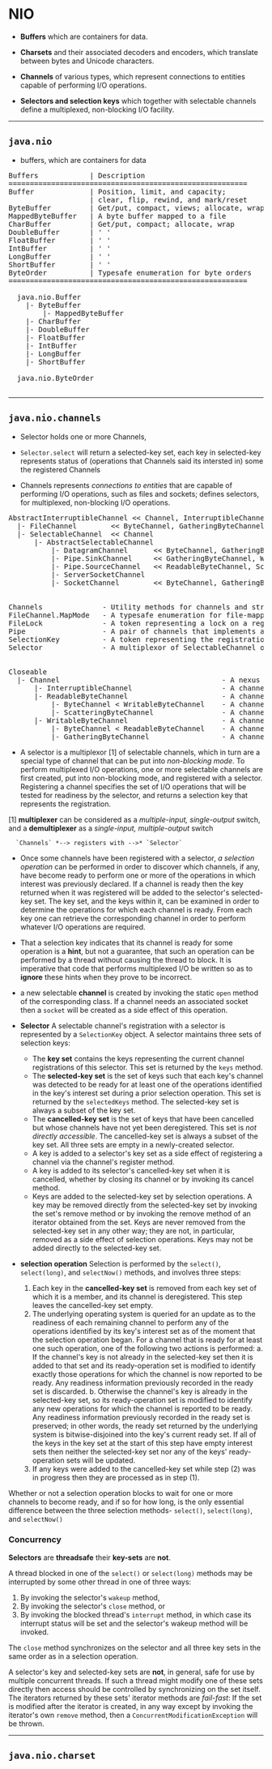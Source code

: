 NIO
====

* __Buffers__ which are containers for data.

* __Charsets__ and their associated decoders and encoders, which translate
between bytes and Unicode characters.

* __Channels__ of various types, which represent connections to entities
capable of performing I/O operations.

* __Selectors and selection keys__ which together with selectable channels
define a multiplexed, non-blocking I/O facility.

----
## `java.nio`

  * buffers, which are containers for data

<pre>
Buffers            | Description
========================================================
Buffer             | Position, limit, and capacity;
                   | clear, flip, rewind, and mark/reset
ByteBuffer         | Get/put, compact, views; allocate, wrap
MappedByteBuffer   | A byte buffer mapped to a file
CharBuffer         | Get/put, compact; allocate, wrap
DoubleBuffer       | ' '
FloatBuffer        | ' '
IntBuffer          | ' '
LongBuffer         | ' '
ShortBuffer        | ' '
ByteOrder          | Typesafe enumeration for byte orders
========================================================

  java.nio.Buffer
    |- ByteBuffer
        |- MappedByteBuffer
    |- CharBuffer
    |- DoubleBuffer
    |- FloatBuffer
    |- IntBuffer
    |- LongBuffer
    |- ShortBuffer

  java.nio.ByteOrder

</pre>

----
## `java.nio.channels`

  * Selector holds one or more Channels,

  * `Selector.select` will return a selected-key set, each key in selected-key
  represents status of (operations that Channels said its intersted in) some
  the registered Channels

  * Channels represents *connections to entities* that are capable of performing
  I/O operations, such as files and sockets; defines selectors, for multiplexed,
  non-blocking I/O operations.

<pre>
AbstractInterruptibleChannel << Channel, InterruptibleChannel
  |- FileChannel        << ByteChannel, GatheringByteChannel, ScatteringByteChannel             - A channel for reading, writing, mapping, and manipulating a file.
  |- SelectableChannel  << Channel                                                              - A channel that can be multiplexed via a Selector.
      |- AbstractSelectableChannel
          |- DatagramChannel      << ByteChannel, GatheringByteChannel, ScatteringByteChannel   - A selectable channel for datagram-oriented sockets.
          |- Pipe.SinkChannel     << GatheringByteChannel, WritableByteChannel                  - A channel representing the writable end of a Pipe.
          |- Pipe.SourceChannel   << ReadableByteChannel, ScatteringByteChannel                 - A channel representing the readable end of a Pipe.
          |- ServerSocketChannel                                                                - A selectable channel for stream-oriented listening (server) sockets.
          |- SocketChannel        << ByteChannel, GatheringByteChannel, ScatteringByteChannel   - A selectable channel for stream-oriented connecting (client) sockets.


Channels              - Utility methods for channels and streams.
FileChannel.MapMode   - A typesafe enumeration for file-mapping modes.
FileLock              - A token representing a lock on a region of a file.
Pipe                  - A pair of channels that implements a unidirectional pipe.
SelectionKey          - A token representing the registration of a SelectableChannel with a Selector.
Selector              - A multiplexor of SelectableChannel objects.


Closeable
  |- Channel                                      - A nexus for I/O operations.
      |- InterruptibleChannel                     - A channel that can be asynchronously closed and interrupted.
      |- ReadableByteChannel                      - A channel that can read bytes.
          |- ByteChannel < WritableByteChannel    - A channel that can read and write bytes.
          |- ScatteringByteChannel                - A channel that can read bytes into a sequence of buffers.
      |- WritableByteChannel                      - A channel that can write bytes.
          |- ByteChannel < ReadableByteChannel    - A channel that can read and write bytes.
          |- GatheringByteChannel                 - A channel that can write bytes from a sequence of buffers.
</pre>

  * A selector is a multiplexor [1] of selectable channels, which in turn are a
  special type of channel that can be put into *non-blocking mode*. To perform
  multiplexed I/O operations, one or more selectable channels are first created,
  put into non-blocking mode, and registered with a selector. Registering a
  channel specifies the set of I/O operations that will be tested for readiness
  by the selector, and returns a selection key that represents the registration.

  [1] __multiplexer__ can be considered as a *multiple-input, single-output* switch,
  and a __demultiplexer__ as a *single-input, multiple-output* switch

      `Channels` *--> registers with -->* `Selector`

  * Once some channels have been registered with a selector, *a selection operation*
  can be performed in order to discover which channels, if any, have become ready
  to perform one or more of the operations in which interest was previously
  declared. If a channel is ready then the key returned when it was registered
  will be added to the selector's selected-key set. The key set, and the keys
  within it, can be examined in order to determine the operations for which each
  channel is ready. From each key one can retrieve the corresponding channel in
  order to perform whatever I/O operations are required.

  * That a selection key indicates that its channel is ready for some operation
  is a __hint__, but not a guarantee, that such an operation can be performed
  by a thread without causing the thread to block. It is imperative that code
  that performs multiplexed I/O be written so as to __ignore__ these hints
  when they prove to be incorrect.

  * a new selectable __channel__ is created by invoking the static `open` method
  of the corresponding class. If a channel needs an associated socket then a
  `socket` will be created as a side effect of this operation.

  * __Selector__  A selectable channel's registration with a selector is
  represented by a `SelectionKey` object. A selector maintains three sets of
  selection keys:
      * The __key set__ contains the keys representing the current channel
      registrations of this selector. This set is returned by the `keys` method.
      * The __selected-key set__ is the set of keys such that each key's channel
      was detected to be ready for at least one of the operations identified
      in the key's interest set during a prior selection operation. This set
      is returned by the `selectedKeys` method. The selected-key set is always
      a subset of the key set.
      * The __cancelled-key set__ is the set of keys that have been cancelled but
      whose channels have not yet been deregistered. This set is *not directly
      accessible*. The cancelled-key set is always a subset of the key set. All
      three sets are empty in a newly-created selector.
      * A key is added to a selector's key set as a side effect of registering
      a channel via the channel's register method.
      * A key is added to its selector's cancelled-key set when it is cancelled,
      whether by closing its channel or by invoking its cancel method.
      * Keys are added to the selected-key set by selection operations. A key
      may be removed directly from the selected-key set by invoking the set's
      remove method or by invoking the remove method of an iterator obtained
      from the set. Keys are never removed from the selected-key set in any
      other way; they are not, in particular, removed as a side effect of
      selection operations. Keys may not be added directly to the selected-key set.

  * __selection operation__ Selection is performed by the `select()`,
  `select(long)`, and `selectNow()` methods, and involves three steps:
      1. Each key in the __cancelled-key set__ is removed from each key set of
      which it is a member, and its channel is deregistered. This step leaves
      the cancelled-key set empty.
      2. The underlying operating system is queried for an update as to the
      readiness of each remaining channel to perform any of the operations
      identified by its key's interest set as of the moment that the selection
      operation began. For a channel that is ready for at least one such
      operation, one of the following two actions is performed:
          a. If the channel's key is not already in the selected-key set then
          it is added to that set and its ready-operation set is modified to
          identify exactly those operations for which the channel is now reported
          to be ready. Any readiness information previously recorded in the
          ready set is discarded.
          b. Otherwise the channel's key is already in the selected-key set,
          so its ready-operation set is modified to identify any new operations
          for which the channel is reported to be ready. Any readiness information
          previously recorded in the ready set is preserved; in other words,
          the ready set returned by the underlying system is bitwise-disjoined
          into the key's current ready set.
      If all of the keys in the key set at the start of this step have empty
      interest sets then neither the selected-key set nor any of the keys'
      ready-operation sets will be updated.
      3. If any keys were added to the cancelled-key set while step (2) was in
      progress then they are processed as in step (1).

  Whether or not a selection operation blocks to wait for one or more channels
  to become ready, and if so for how long, is the only essential difference
  between the three selection methods- `select()`, `select(long)`, and `selectNow()`

### Concurrency

__Selectors__ are __threadsafe__ their __key-sets__ are __not__.

A thread blocked in one of the `select()` or `select(long)` methods may be
interrupted by some other thread in one of three ways:

  1. By invoking the selector's `wakeup` method,
  2. By invoking the selector's `close` method, or
  3. By invoking the blocked thread's `interrupt` method, in which case its
  interrupt status will be set and the selector's wakeup method will be invoked.

The `close` method synchronizes on the selector and all three key sets in
the same order as in a selection operation.

A selector's key and selected-key sets are __not__, in general, safe for use
by multiple concurrent threads. If such a thread might modify one of these
sets directly then access should be controlled by synchronizing on the set
itself. The iterators returned by these sets' iterator methods are *fail-fast*:
If the set is modified after the iterator is created, in any way except by
invoking the iterator's own `remove` method, then a `ConcurrentModificationException`
will be thrown.

----
## `java.nio.charset`


